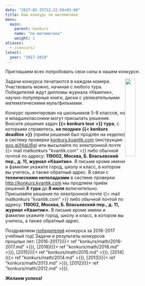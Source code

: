 ```yaml
---
date: "2017-02-25T12:22:56+03:00"
title: Наш конкурс по математике
menu: 
  main:
    parent: konkurs
    name: "по математике"
    weight: 1
aliases:
  - /concurs/
latest: 
  year: "2017-2018"
---
```


Приглашаем всех попробовать свои силы в нашем
конкурсе.

<img src="winner.png" width="25%" height="25%" style="margin-top: 0px; margin-bottom: 0px; margin-left: 0px; margin-right: 0px;float:right;" >

Задачи конкурса печатаются в каждом номере. Участвовать можно, начиная с любого тура. Победителей ждут дипломы журнала «Квантик», научно-популярные книги, диски с увлекательными математическими мультфильмами.


Конкурс ориентирован на школьников 5-8 классов, но и младшеклассники могут присылать решения. Вносите решения задач **{{< konkurs tour >}} тура**, с которыми справитесь, **не позднее {{< konkurs deadline >}}** (приём решений был продлён на неделю) в систему проверки [konkurs.kvantik.com](http://konkurs.kvantik.com) (инструкция: [goo.gl/HiaU6g](https://goo.gl/HiaU6g)) или высылайте по электронной почте {{< mail matkonkurs "kvantik.com" >}}
либо обычной почтой по адресу: **119002, Москва, Б. Власьевский пер., д. 11, журнал «Квантик»**. В письме кроме имени и фамилии укажите город, школу и класс, в котором вы учитесь, а также обратный адрес.
В связи с **техническими неполадками** в системе проверки http://konkurs.kvantik.com мы продляем приём решений **X тура** до **8 июля** включительно. 
Присылайте решения по электронной почте {{< mail matkonkurs "kvantik.com" >}}
либо обычной почтой по адресу: **119002, Москва, Б. Власьевский пер., д. 11, журнал «Квантик».** В письме кроме имени и фамилии укажите город, школу и класс, в котором вы учитесь, а также обратный адрес.

Поздравляем [победителей](winners/2016-2017.pdf) конкурса за 2016-2017 учебный год!
Задачи и результаты конкурсов прошлых лет: [2016-2017]({{< ref "konkurs/math/2016-2017.md" >}}), [2016]({{< ref "konkurs/math/2016.md" >}}), [2015]({{< ref "konkurs/math/2015.md" >}}), [2014]({{< ref "konkurs/math/2014.md" >}}), [2013]({{< ref "konkurs/math/2013.md" >}}), [2012]({{< ref "konkurs/math/2012.md" >}}).

**Желаем успеха!**


